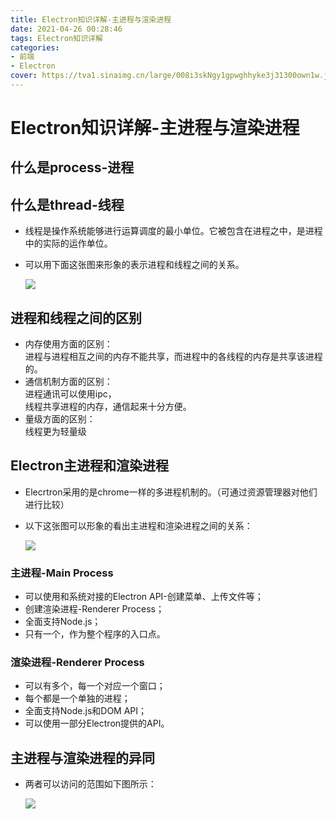 ```yaml
---
title: Electron知识详解-主进程与渲染进程
date: 2021-04-26 00:28:46
tags: Electron知识详解
categories:
- 前端
- Electron
cover: https://tva1.sinaimg.cn/large/008i3skNgy1gpwghhyke3j31300own1w.jpg
---
```


# **Electron知识详解-主进程与渲染进程**
## 什么是process-进程

## 什么是thread-线程
- 线程是操作系统能够进行运算调度的最小单位。它被包含在进程之中，是进程中的实际的运作单位。  
- 可以用下面这张图来形象的表示进程和线程之间的关系。  
  
  ![](https://tva1.sinaimg.cn/large/008i3skNgy1gpwgk1dhcpj310s0gmab1.jpg) 

## 进程和线程之间的区别
- 内存使用方面的区别：  
  进程与进程相互之间的内存不能共享，而进程中的各线程的内存是共享该进程的。  
- 通信机制方面的区别：  
  进程通讯可以使用ipc，  
  线程共享进程的内存，通信起来十分方便。  
- 量级方面的区别：  
  线程更为轻量级

## Electron主进程和渲染进程
- Elecrtron采用的是chrome一样的多进程机制的。（可通过资源管理器对他们进行比较） 
- 以下这张图可以形象的看出主进程和渲染进程之间的关系：
  
  ![](https://tva1.sinaimg.cn/large/008i3skNgy1gpwgp6logoj30y20l2dgc.jpg)  

### 主进程-Main Process
- 可以使用和系统对接的Electron API-创建菜单、上传文件等；  
- 创建渲染进程-Renderer Process；  
- 全面支持Node.js；  
- 只有一个，作为整个程序的入口点。 
  
### 渲染进程-Renderer Process  
- 可以有多个，每一个对应一个窗口；  
- 每个都是一个单独的进程；  
- 全面支持Node.js和DOM API；  
- 可以使用一部分Electron提供的API。  
  
## 主进程与渲染进程的异同 
- 两者可以访问的范围如下图所示： 
  
  
  ![](https://tva1.sinaimg.cn/large/008i3skNgy1gpwghhyke3j31300own1w.jpg)